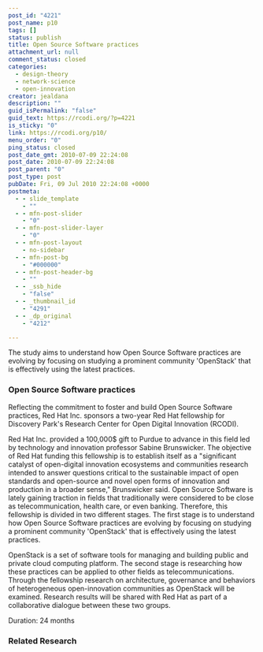 ```yaml
---
post_id: "4221"
post_name: p10
tags: []
status: publish
title: Open Source Software practices
attachment_url: null
comment_status: closed
categories:
  - design-theory
  - network-science
  - open-innovation
creator: jealdana
description: ""
guid_isPermalink: "false"
guid_text: https://rcodi.org/?p=4221
is_sticky: "0"
link: https://rcodi.org/p10/
menu_order: "0"
ping_status: closed
post_date_gmt: 2010-07-09 22:24:08
post_date: 2010-07-09 22:24:08
post_parent: "0"
post_type: post
pubDate: Fri, 09 Jul 2010 22:24:08 +0000
postmeta:
  - - slide_template
    - ""
  - - mfn-post-slider
    - "0"
  - - mfn-post-slider-layer
    - "0"
  - - mfn-post-layout
    - no-sidebar
  - - mfn-post-bg
    - "#000000"
  - - mfn-post-header-bg
    - ""
  - - _ssb_hide
    - "false"
  - - _thumbnail_id
    - "4291"
  - - _dp_original
    - "4212"

---
```

The study aims to understand how Open Source Software practices are evolving by focusing on studying a prominent community 'OpenStack' that is effectively using the latest practices.
### Open Source Software practices

Reflecting the commitment to foster and build Open Source Software practices, Red Hat Inc. sponsors a two-year Red Hat fellowship for Discovery Park's Research Center for Open Digital Innovation (RCODI).

Red Hat Inc. provided a 100,000$ gift to Purdue to advance in this field led by technology and innovation professor Sabine Brunswicker. The objective of Red Hat funding this fellowship is to establish itself as a "significant catalyst of open-digital innovation ecosystems and communities research intended to answer questions critical to the sustainable impact of open standards and open-source and novel open forms of innovation and production in a broader sense," Brunswicker said. Open Source Software is lately gaining traction in fields that traditionally were considered to be close as telecommunication, health care, or even banking. Therefore, this fellowship is divided in two different stages. The first stage is to understand how Open Source Software practices are evolving by focusing on studying a prominent community 'OpenStack' that is effectively using the latest practices.

OpenStack is a set of software tools for managing and building public and private cloud computing platform. The second stage is researching how these practices can be applied to other fields as telecommunications. Through the fellowship research on architecture, governance and behaviors of heterogeneous open-innovation communities as OpenStack will be examined. Research results will be shared with Red Hat as part of a collaborative dialogue between these two groups.

Duration: 24 months

### Related Research
